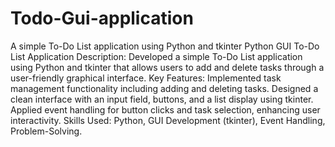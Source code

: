 # Todo-Gui-application
 A simple To-Do List application using Python and tkinter
Python GUI To-Do List Application
Description: Developed a simple To-Do List application using Python and tkinter that allows users to add and delete tasks through a user-friendly graphical interface.
Key Features:
Implemented task management functionality including adding and deleting tasks.
Designed a clean interface with an input field, buttons, and a list display using tkinter.
Applied event handling for button clicks and task selection, enhancing user interactivity.
Skills Used: Python, GUI Development (tkinter), Event Handling, Problem-Solving.
